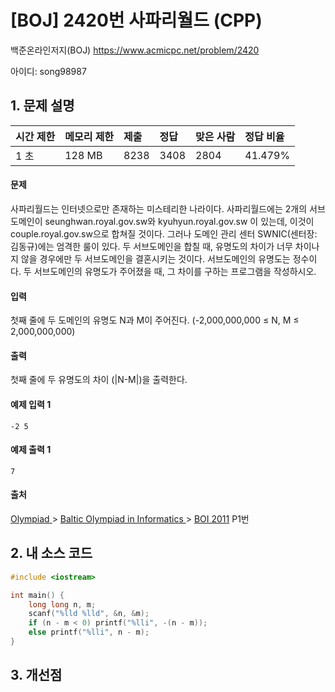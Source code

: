 # [BOJ] 2420번 사파리월드 (CPP)

백준온라인저지(BOJ) https://www.acmicpc.net/problem/2420

아이디: song98987



## 1. 문제 설명

| 시간 제한 | 메모리 제한 | 제출 | 정답 | 맞은 사람 | 정답 비율 |
| :-------- | :---------- | :--- | :--- | :-------- | :-------- |
| 1 초      | 128 MB      | 8238 | 3408 | 2804      | 41.479%   |

#### 문제

사파리월드는 인터넷으로만 존재하는 미스테리한 나라이다. 사파리월드에는 2개의 서브도메인이 seunghwan.royal.gov.sw와 kyuhyun.royal.gov.sw 이 있는데, 이것이 couple.royal.gov.sw으로 합쳐질 것이다. 그러나 도메인 관리 센터 SWNIC(센터장: 김동규)에는 엄격한 룰이 있다. 두 서브도메인을 합칠 때, 유명도의 차이가 너무 차이나지 않을 경우에만 두 서브도메인을 결혼시키는 것이다. 서브도메인의 유명도는 정수이다. 두 서브도메인의 유명도가 주어졌을 때, 그 차이를 구하는 프로그램을 작성하시오.

#### 입력

첫째 줄에 두 도메인의 유명도 N과 M이 주어진다. (-2,000,000,000 ≤ N, M ≤ 2,000,000,000)

#### 출력

첫째 줄에 두 유명도의 차이 (|N-M|)을 출력한다.



#### 예제 입력 1

```
-2 5
```

#### 예제 출력 1

```
7
```



#### 출처

[Olympiad ](https://www.acmicpc.net/category/2)> [Baltic Olympiad in Informatics ](https://www.acmicpc.net/category/6)> [BOI 2011](https://www.acmicpc.net/category/detail/231) P1번



## 2. 내 소스 코드

```C++
#include <iostream>

int main() {
	long long n, m;
	scanf("%lld %lld", &n, &m);
	if (n - m < 0) printf("%lli", -(n - m));
	else printf("%lli", n - m);
}
```



## 3. 개선점

